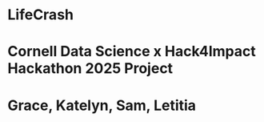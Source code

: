 # LifeCrash

# Cornell Data Science x Hack4Impact Hackathon 2025 Project
# Grace, Katelyn, Sam, Letitia
